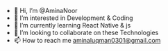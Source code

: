 - 👋 Hi, I’m @AminaNoor
- 👀 I’m interested in Development & Coding
- 🌱 I’m currently learning React Native & js
- 💞️ I’m looking to collaborate on these Technologies
- 📫 How to reach me aminaluqman0301@gmail.com

<!---
AmiMirza/AmiMirza is a ✨ special ✨ repository because its `README.md` (this file) appears on your GitHub profile.
You can click the Preview link to take a look at your changes.
--->
